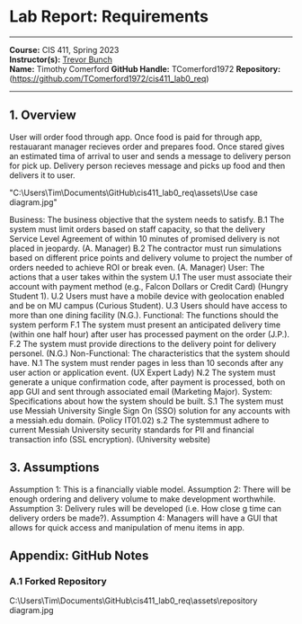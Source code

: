 # Lab Report: Requirements
___
**Course:** CIS 411, Spring 2023  
**Instructor(s):** [Trevor Bunch](https://github.com/trevordbunch)  
**Name:** Timothy Comerford
**GitHub Handle:** 
TComerford1972 
**Repository:** (https://github.com/TComerford1972/cis411_lab0_req)  
___

## 1. Overview
User will order food through app. Once food is paid for through app, restauarant manager recieves order and prepares food. Once stared gives an estimated tima of arrival to user and sends a message to delivery person for pick up. Delivery person recieves message and picks up food and then delivers it to user.

"C:\Users\Tim\Documents\GitHub\cis411_lab0_req\assets\Use case diagram.jpg"


Business: The business objective that the system needs to satisfy.
    B.1 The system must limit orders based on staff capacity, so that the delivery Service Level Agreement of within 10 minutes of promised delivery is not placed in jeopardy. (A. Manager)
    B.2 The contractor must run simulations based on different price points and delivery volume to project the number of orders needed to achieve ROI or break even. (A. Manager)
User: The actions that a user takes within the system
    U.1 The user must associate their account with payment method (e.g., Falcon Dollars or Credit Card) (Hungry Student 1).
    U.2 Users must have a mobile device with geolocation enabled and be on MU campus (Curious Student).
    U.3 Users should have access to more than one dining facility (N.G.).
Functional: The functions should the system perform
    F.1 The system must present an anticipated delivery time (within one half hour) after user has processed payment on the order (J.P.).
    F.2 The system must provide directions to the delivery point for delivery personel. (N.G.)
Non-Functional: The characteristics that the system should have.
    N.1 The system must render pages in less than 10 seconds after any user action or application event. (UX Expert Lady)
    N.2 The system must generate a unique confirmation code, after payment is processed, both on app GUI and sent through associated email (Marketing Major).
System: Specifications about how the system should be built.
    S.1 The system must use Messiah University Single Sign On (SSO) solution for any accounts with a messiah.edu domain. (Policy IT01.02)
    s.2 The systemmust adhere to current Messiah University security standards for PII and financial transaction info (SSL encryption). (University website)

## 3. Assumptions
Assumption 1: This is a financially viable model.
Assumption 2: There will be enough ordering and delivery volume to make development worthwhile.
Assumption 3: Delivery rules will be developed (i.e. How close g time can delivery orders be made?).
Assumption 4: Managers will have a GUI that allows for quick access and manipulation of menu items in app.

## Appendix: GitHub Notes

### A.1 Forked Repository
C:\Users\Tim\Documents\GitHub\cis411_lab0_req\assets\repository diagram.jpg
